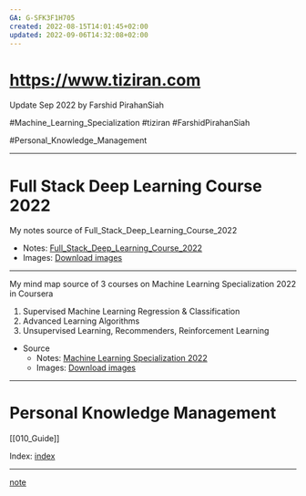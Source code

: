 ```yaml
---
GA: G-SFK3F1H705
created: 2022-08-15T14:01:45+02:00
updated: 2022-09-06T14:32:08+02:00
---
```



# https://www.tiziran.com 

Update Sep 2022 by Farshid PirahanSiah  

#Machine_Learning_Specialization #tiziran #FarshidPirahanSiah 

#Personal_Knowledge_Management

---
# Full Stack Deep Learning Course 2022
My notes source of Full_Stack_Deep_Learning_Course_2022

- Notes: [Full_Stack_Deep_Learning_Course_2022](/Mind_Map/Full_Stack_Deep_Learning_Course_2022/FSDL.md)
- Images: [Download images](/Mind_Map/Full_Stack_Deep_Learning_Course_2022/images.md)

---
My mind map source of 3 courses on Machine Learning Specialization 2022 in Coursera
1. Supervised Machine Learning Regression & Classification
2. Advanced Learning Algorithms
3. Unsupervised Learning, Recommenders, Reinforcement Learning

* Source 
    * Notes: [Machine Learning Specialization 2022](Machine%20Learning%20Specialization%202022.md)
    * Images: [Download images](Mind_Map/Machine_Learning_Specialization/images.md)

---
# Personal Knowledge Management

[[010_Guide]]

Index: [index](/000_Indexing/010_Guide.md)

---
[note](note.md)


